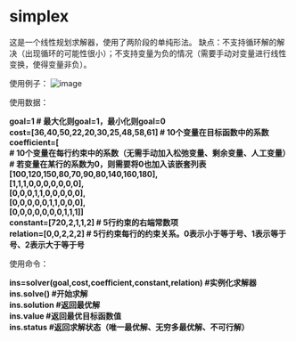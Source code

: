 # simplex
这是一个线性规划求解器，使用了两阶段的单纯形法。
缺点：不支持循环解的解决（出现循环的可能性很小）；不支持变量为负的情况（需要手动对变量进行线性变换，使得变量非负）。

使用例子：
![image](https://github.com/aitexia/ORtools/blob/master/image/simplex.PNG)

使用数据：

**goal=1 # 最大化则goal=1，最小化则goal=0
    <br>cost=[36,40,50,22,20,30,25,48,58,61] # 10个变量在目标函数中的系数
    <br>coefficient=[
    <br># 10个变量在每行约束中的系数（无需手动加入松弛变量、剩余变量、人工变量）
    <br># 若变量在某行的系数为0，则需要将0也加入该嵌套列表
    <br>[100,120,150,80,70,90,80,140,160,180],
    <br>[1,1,1,0,0,0,0,0,0,0],
    <br>[0,0,0,1,1,0,0,0,0,0],
    <br>[0,0,0,0,0,1,1,0,0,0],
    <br>[0,0,0,0,0,0,0,1,1,1]]
    <br>constant=[720,2,1,1,2] # 5行约束的右端常数项
    <br>relation=[0,0,2,2,2] # 5行约束每行的约束关系。0表示小于等于号、1表示等于号、2表示大于等于号**
    
使用命令：

**ins=solver(goal,cost,coefficient,constant,relation) #实例化求解器
<br>ins.solve() #开始求解
<br>ins.solution #返回最优解
<br>ins.value #返回最优目标函数值
<br>ins.status #返回求解状态（唯一最优解、无穷多最优解、不可行解）** 
